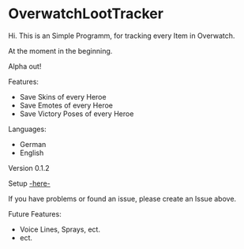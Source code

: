 # OverwatchLootTracker

Hi. This is an Simple Programm, for tracking every Item in Overwatch.

At the moment in the beginning.


Alpha out!

Features:
- Save Skins of every Heroe
- Save Emotes of every Heroe
- Save Victory Poses of every Heroe

Languages:
- German
- English

Version 0.1.2

Setup [-here-](https://poketrainer-warren.de/OWItemTracker/setup.exe)

If you have problems or found an issue, please create an Issue above.


Future Features:
- Voice Lines, Sprays, ect.
- ect.
